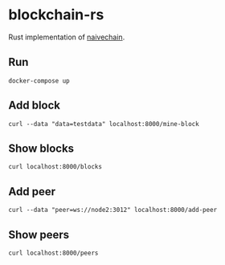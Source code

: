 # blockchain-rs

Rust implementation of [naivechain](https://github.com/lhartikk/naivechain).

## Run

`docker-compose up`

## Add block

`curl --data "data=testdata" localhost:8000/mine-block`

## Show blocks

`curl localhost:8000/blocks`

## Add peer

`curl --data "peer=ws://node2:3012" localhost:8000/add-peer`

## Show peers

`curl localhost:8000/peers`
